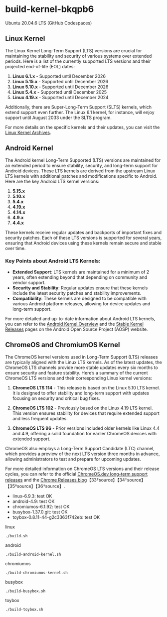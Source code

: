 # build-kernel-bkqpb6

Ubuntu 20.04.6 LTS (GitHub Codespaces)

## Linux Kernel

The Linux Kernel Long-Term Support (LTS) versions are crucial for maintaining the stability and security of various systems over extended periods. Here is a list of the currently supported LTS versions and their projected end-of-life (EOL) dates:

1. **Linux 6.1.x** - Supported until December 2026
2. **Linux 5.15.x** - Supported until December 2026
3. **Linux 5.10.x** - Supported until December 2026
4. **Linux 5.4.x** - Supported until December 2025
5. **Linux 4.19.x** - Supported until December 2024

Additionally, there are Super-Long-Term Support (SLTS) kernels, which extend support even further. The Linux 6.1 kernel, for instance, will enjoy support until August 2033 under the SLTS program.

For more details on the specific kernels and their updates, you can visit the [Linux Kernel Archives](https://www.kernel.org/category/releases.html).

## Android Kernel

The Android kernel Long-Term Supported (LTS) versions are maintained for an extended period to ensure stability, security, and long-term support for Android devices. These LTS kernels are derived from the upstream Linux LTS kernels with additional patches and modifications specific to Android. Here are the key Android LTS kernel versions:

1. **5.15.x**
2. **5.10.x**
3. **5.4.x**
4. **4.19.x**
5. **4.14.x**
6. **4.9.x**
7. **4.4.x**

These kernels receive regular updates and backports of important fixes and security patches. Each of these LTS versions is supported for several years, ensuring that Android devices using these kernels remain secure and stable over time.

### Key Points about Android LTS Kernels:
- **Extended Support**: LTS kernels are maintained for a minimum of 2 years, often extending beyond that depending on community and vendor support.
- **Security and Stability**: Regular updates ensure that these kernels include the latest security patches and stability improvements.
- **Compatibility**: These kernels are designed to be compatible with various Android platform releases, allowing for device updates and long-term support.

For more detailed and up-to-date information about Android LTS kernels, you can refer to the [Android Kernel Overview](https://source.android.com/docs/core/architecture/kernel/kernel-overview) and the [Stable Kernel Releases](https://source.android.com/docs/core/architecture/kernel/kernel-stable-releases) pages on the Android Open Source Project (AOSP) website.

## ChromeOS and ChromiumOS Kernel

The ChromeOS kernel versions used in Long-Term Support (LTS) releases are typically aligned with the Linux LTS kernels. As of the latest updates, the ChromeOS LTS channels provide more stable updates every six months to ensure security and feature stability. Here’s a summary of the current ChromeOS LTS versions and their corresponding Linux kernel versions:

1. **ChromeOS LTS 114** - This release is based on the Linux 5.10 LTS kernel. It is designed to offer stability and long-term support with updates focusing on security and critical bug fixes.

2. **ChromeOS LTS 102** - Previously based on the Linux 4.19 LTS kernel. This version ensures stability for devices that require extended support and less frequent updates.

3. **ChromeOS LTS 96** - Prior versions included older kernels like Linux 4.4 and 4.9, offering a solid foundation for earlier ChromeOS devices with extended support.

ChromeOS also employs a Long-Term Support Candidate (LTC) channel, which provides a preview of the next LTS version three months in advance, allowing administrators to test and prepare for upcoming updates.

For more detailed information on ChromeOS LTS versions and their release cycles, you can refer to the official [ChromeOS.dev long-term support releases](https://chromeos.dev/en) and the [Chrome Releases blog](https://chromereleases.googleblog.com/)【33†source】【34†source】【35†source】【36†source】.

- linux-6.9.3: test OK 
- android-4.9: test OK
- chromiumos-6.1.92: test OK
- busybox-1.37.0.git: test OK 
- toybox-0.8.11-44-g2c3363f742eb: test OK

linux
```
./build.sh
```

android
```
./build-android-kernel.sh
```

chromiumos
```
./build-chromiumos-kernel.sh
```
busybox
```
./build-busybox.sh
```

toybox
```
./build-toybox.sh
```
